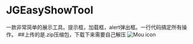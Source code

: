 # JGEasyShowTool
一款非常简单的展示工具。提示框，加载框，alert弹出框。一行代码搞定所有操作。
##上传的是.zip压缩包，下载下来需要自己解压
![Mou icon](https://github.com/mengzhihun6/JGEasyShowTool/blob/master/EasyShow.gif)


